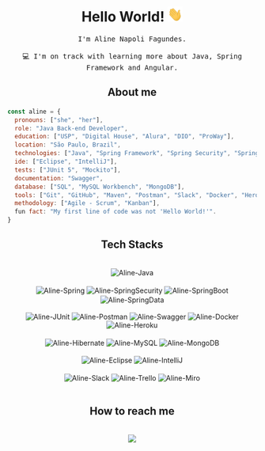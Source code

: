 <h1 align="center"> Hello World! <img src="https://raw.githubusercontent.com/ABSphreak/ABSphreak/master/gifs/Hi.gif" width="30px" height="30px"></h1>
<p align="center">
  <samp>
I'm Aline Napoli Fagundes. 
  <br> <br>
💻 I'm on track with learning more about Java, Spring Framework and Angular.
  </samp>
<br>
  
<h2 align="center"> About me </h2>

```javascript
const aline = {
  pronouns: ["she", "her"],
  role: "Java Back-end Developer",
  education: ["USP", "Digital House", "Alura", "DIO", "ProWay"],
  location: "São Paulo, Brazil",
  technologies: ["Java", "Spring Framework", "Spring Security", "Spring Data", "Spring Boot"],
  ide: ["Eclipse", "IntelliJ"],
  tests: ["JUnit 5", "Mockito"],
  documentation: "Swagger",
  database: ["SQL", "MySQL Workbench", "MongoDB"],
  tools: ["Git", "GitHub", "Maven", "Postman", "Slack", "Docker", "Heroku", "Trello", "Miro"],
  methodology: ["Agile - Scrum", "Kanban"], 
  fun fact: "My first line of code was not 'Hello World!'".
}
```
 
<h2 align="center"> Tech Stacks </h2>
<div align="center" style="display: inline_block"><br>
  <img align="center" alt="Aline-Java" src="https://img.shields.io/badge/Java-ED8B00?style=for-the-badge&logo=java&logoColor=white">
  <br>
  <br>
  <img align="center" alt="Aline-Spring" src="https://img.shields.io/badge/Spring-6DB33F?style=for-the-badge&logo=spring&logoColor=white">
  <img align="center" alt="Aline-SpringSecurity" src="https://img.shields.io/badge/Spring_Security-6DB33F?style=for-the-badge&logo=Spring-Security&logoColor=white">
  <img align="center" alt="Aline-SpringBoot" src="https://img.shields.io/badge/Spring_Boot-6DB33F?style=for-the-badge&logo=Spring-Boot&logoColor=white">
  <img align="center" alt="Aline-SpringData" src="https://img.shields.io/badge/Spring_Data-6DB33F?style=for-the-badge&logo=DBSpring&logoColor=white">
  <br>
  <br>
  <img alt="Aline-JUnit" src="https://img.shields.io/badge/JUnit-CC0000?style=for-the-badge&logo=JUnit5&logoColor=white">
  <img alt="Aline-Postman" src="https://img.shields.io/badge/Postman-FA7343?style=for-the-badge&logo=postman&logoColor=white">
  <img alt="Aline-Swagger" src="https://img.shields.io/badge/Swagger-59666C?style=for-the-badge&logo=Swagger&logoColor=white">
  <img alt="Aline-Docker" src="https://img.shields.io/badge/Docker-0078D4?style=for-the-badge&logo=Docker&logoColor=white">
  <img alt="Aline-Heroku" src="https://img.shields.io/badge/Heroku-430098?style=for-the-badge&logo=heroku&logoColor=white">
  <br>
  <br> 
  <img align="center" alt="Aline-Hibernate" src="https://img.shields.io/badge/Hibernate-59666C?style=for-the-badge&logo=Hibernate&logoColor=white">
  <img align="center" alt="Aline-MySQL" src="https://img.shields.io/badge/MySQL-00000F?style=for-the-badge&logo=mysql&logoColor=white">
  <img align="center" alt="Aline-MongoDB" src="https://img.shields.io/badge/MongoDB-4EA94B?style=for-the-badge&logo=mongodb&logoColor=white">
  <br>
  <br>
  <img align="center" alt="Aline-Eclipse" src="https://img.shields.io/badge/Eclipse-2C2255?style=for-the-badge&logo=eclipse&logoColor=white">
  <img align="center" alt="Aline-IntelliJ" src="https://img.shields.io/badge/IntelliJ_IDEA-000000.svg?style=for-the-badge&logo=intellij-idea&logoColor=white">
  <br>
  <br>
  <img align="center" alt="Aline-Slack" src="https://img.shields.io/badge/Slack-4A154B?style=for-the-badge&logo=slack&logoColor=white">
  <img align="center" alt="Aline-Trello" src="https://img.shields.io/badge/Trello-0052CC?style=for-the-badge&logo=trello&logoColor=white">
  <img align="center" alt="Aline-Miro" src="https://img.shields.io/badge/Miro-050038?style=for-the-badge&logo=Miro&logoColor=white">
</div>  
<br>
   
<h2 align="center"> How to reach me </h2>
<br>
<div align="center"> 
  <a align="center" href="https://www.linkedin.com/in/a-fagundes/" target="_blank"><img src="https://img.shields.io/badge/-LinkedIn-%230077B5?style=for-the-badge&logo=linkedin&logoColor=white" target="_blank"></a> 
</div>
<br>
